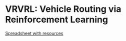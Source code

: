 # VRVRL: Vehicle Routing via Reinforcement Learning

[Spreadsheet with resources](https://docs.google.com/spreadsheets/d/1Q4Wk0HqszunIwziRhL87jSH6zn_71YOMRs9Lhxso2rk/edit?usp=sharing)
